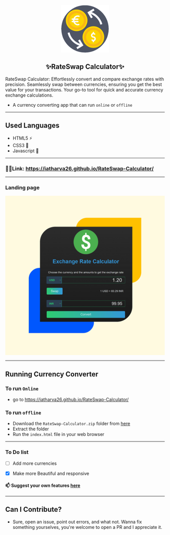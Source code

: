 <div align='center'>
<img src='img/image-removebg-preview.png' width='150'/>
<h2>✨RateSwap Calculator✨</h2>
</div>
RateSwap Calculator: Effortlessly convert and compare exchange rates with precision. Seamlessly swap between currencies, ensuring you get the best value for your transactions. Your go-to tool for quick and accurate currency exchange calculations.

- A currency converting app that can run `online` or `offline`
---
## Used Languages
- HTML5 ⚡
- CSS3 🌠
- Javascript 🌟
---
### 🔗🔗Link: https://iatharva26.github.io/RateSwap-Calculator/
---
### Landing page
![Capture49](img/Designer.png)

---
## Running Currency Converter
### To run `Online`
- go to https://iatharva26.github.io/RateSwap-Calculator/

### To run `offline`
- Download the `RateSwap-Calculator.zip` folder from [here](https://github.com/iAtharva26/RateSwap-Calculator)
- Extract the folder
- Run the `index.html` file in your web browser
---
### To Do list
- [ ] Add more currencies
- [x] Make more Beautiful and responsive


#### 📫 Suggest your own features [here](https://github.com/iAtharva26/RateSwap-Calculator/issues/new)

---
## Can I Contribute?
- Sure, open an issue, point out errors, and what not. Wanna fix something yourselves, you're welcome to open a PR and I appreciate it.
